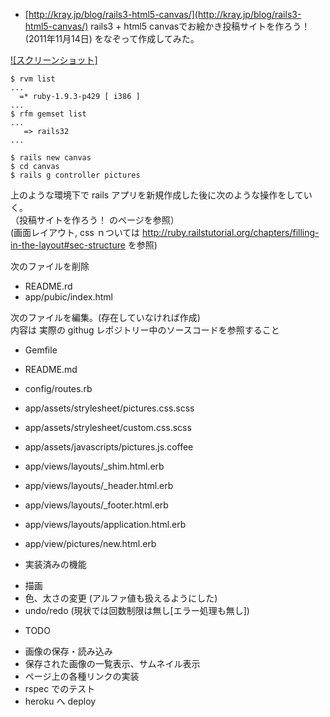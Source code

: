 
* [http://kray.jp/blog/rails3-html5-canvas/](http://kray.jp/blog/rails3-html5-canvas/) rails3 + html5 canvasでお絵かき投稿サイトを作ろう！ (2011年11月14日)
 をなぞって作成してみた。  

[![スクリーンショット]](https://raw.github.com/katoy/rails-canvas/master/misc/scrennshts/screen-001.png)


    $ rvm list  
    ...  
      =* ruby-1.9.3-p429 [ i386 ]  
    ...  
    $ rfm gemset list  
    ...  
       => rails32  
    ...  
      
    $ rails new canvas  
    $ cd canvas  
    $ rails g controller pictures  


上のような環境下で rails アプリを新規作成した後に次のような操作をしていく。  
（投稿サイトを作ろう！ のページを参照）  
 (画面レイアウト, css ｎついては http://ruby.railstutorial.org/chapters/filling-in-the-layout#sec-structure を参照)  
 
次のファイルを削除
- README.rd  
- app/pubic/index.html  

次のファイルを編集。(存在していなければ作成)  
内容は 実際の githug レポジトリー中のソースコードを参照すること  

- Gemfile
- README.md

- config/routes.rb

- app/assets/strylesheet/pictures.css.scss
- app/assets/strylesheet/custom.css.scss

- app/assets/javascripts/pictures.js.coffee

- app/views/layouts/_shim.html.erb
- app/views/layouts/_header.html.erb
- app/views/layouts/_footer.html.erb
- app/views/layouts/application.html.erb

- app/view/pictures/new.html.erb

* 実装済みの機能

- 描画  
- 色、太さの変更 (アルファ値も扱えるようにした)  
- undo/redo (現状では回数制限は無し[エラー処理も無し])  


* TODO

- 画像の保存・読み込み  
- 保存された画像の一覧表示、サムネイル表示  
- ページ上の各種リンクの実装
- rspec でのテスト  
- heroku へ deploy  


